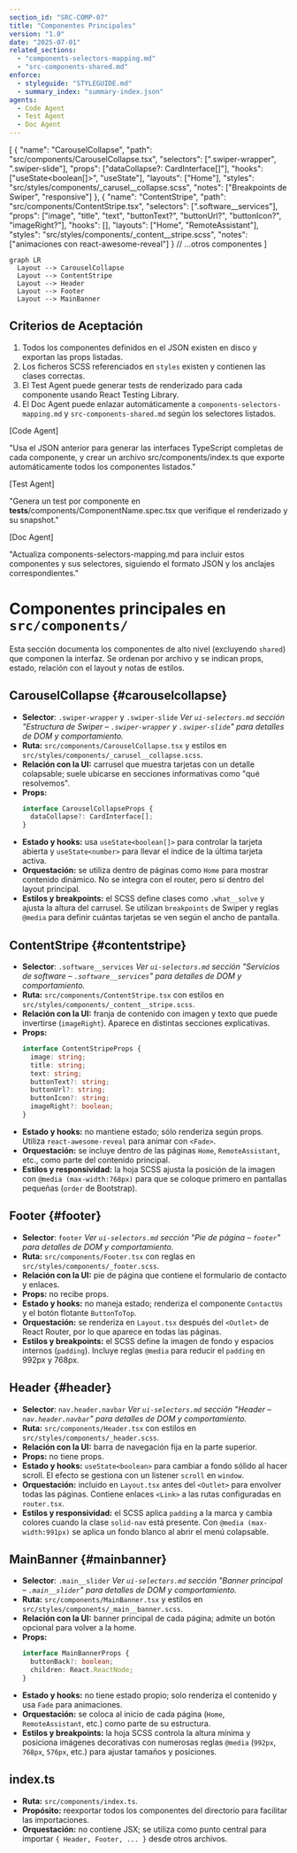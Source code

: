 ```yaml
---
section_id: "SRC-COMP-07"
title: "Componentes Principales"
version: "1.0"
date: "2025-07-01"
related_sections:
  - "components-selectors-mapping.md"
  - "src-components-shared.md"
enforce:
  - styleguide: "STYLEGUIDE.md"
  - summary_index: "summary-index.json"
agents:
  - Code Agent
  - Test Agent
  - Doc Agent
---
```


[
  {
    "name": "CarouselCollapse",
    "path": "src/components/CarouselCollapse.tsx",
    "selectors": [".swiper-wrapper", ".swiper-slide"],
    "props": ["dataCollapse?: CardInterface[]"],
    "hooks": ["useState<boolean[]>", "useState<number>"],
    "layouts": ["Home"],
    "styles": "src/styles/components/_carusel__collapse.scss",
    "notes": ["Breakpoints de Swiper", "responsive"]
  },
  {
    "name": "ContentStripe",
    "path": "src/components/ContentStripe.tsx",
    "selectors": [".software__services"],
    "props": ["image", "title", "text", "buttonText?", "buttonUrl?", "buttonIcon?", "imageRight?"],
    "hooks": [],
    "layouts": ["Home", "RemoteAssistant"],
    "styles": "src/styles/components/_content__stripe.scss",
    "notes": ["animaciones con react-awesome-reveal"]
  }
  // …otros componentes
]

```mermaid
graph LR
  Layout --> CarouselCollapse
  Layout --> ContentStripe
  Layout --> Header
  Layout --> Footer
  Layout --> MainBanner
```

## Criterios de Aceptación
1. Todos los componentes definidos en el JSON existen en disco y exportan las props listadas.
2. Los ficheros SCSS referenciados en `styles` existen y contienen las clases correctas.
3. El Test Agent puede generar tests de renderizado para cada componente usando React Testing Library.
4. El Doc Agent puede enlazar automáticamente a `components-selectors-mapping.md` y `src-components-shared.md` según los selectores listados.

[Code Agent]

"Usa el JSON anterior para generar las interfaces TypeScript completas de cada componente, y crear un archivo src/components/index.ts que exporte automáticamente todos los componentes listados."

[Test Agent]

"Genera un test por componente en __tests__/components/ComponentName.spec.tsx que verifique el renderizado y su snapshot."

[Doc Agent]

"Actualiza components-selectors-mapping.md para incluir estos componentes y sus selectores, siguiendo el formato JSON y los anclajes correspondientes."

# Componentes principales en `src/components/`

Esta sección documenta los componentes de alto nivel (excluyendo `shared`) que componen la interfaz. Se ordenan por archivo y se indican props, estado, relación con el layout y notas de estilos.

## CarouselCollapse {#carouselcollapse}
- **Selector**: `.swiper-wrapper` y `.swiper-slide`
  *Ver `ui-selectors.md` sección "Estructura de Swiper – `.swiper-wrapper` y `.swiper-slide`" para detalles de DOM y comportamiento.*
- **Ruta:** `src/components/CarouselCollapse.tsx` y estilos en `src/styles/components/_carusel__collapse.scss`.
- **Relación con la UI:** carrusel que muestra tarjetas con un detalle colapsable; suele ubicarse en secciones informativas como "qué resolvemos".
- **Props:**
  ```ts
  interface CarouselCollapseProps {
    dataCollapse?: CardInterface[];
  }
  ```
- **Estado y hooks:** usa `useState<boolean[]>` para controlar la tarjeta abierta y `useState<number>` para llevar el índice de la última tarjeta activa.
- **Orquestación:** se utiliza dentro de páginas como `Home` para mostrar contenido dinámico. No se integra con el router, pero sí dentro del layout principal.
- **Estilos y breakpoints:** el SCSS define clases como `.what__solve` y ajusta la altura del carrusel. Se utilizan `breakpoints` de Swiper y reglas `@media` para definir cuántas tarjetas se ven según el ancho de pantalla.

## ContentStripe {#contentstripe}
- **Selector**: `.software__services`
  *Ver `ui-selectors.md` sección "Servicios de software – `.software__services`" para detalles de DOM y comportamiento.*
- **Ruta:** `src/components/ContentStripe.tsx` con estilos en `src/styles/components/_content__stripe.scss`.
- **Relación con la UI:** franja de contenido con imagen y texto que puede invertirse (`imageRight`). Aparece en distintas secciones explicativas.
- **Props:**
  ```ts
  interface ContentStripeProps {
    image: string;
    title: string;
    text: string;
    buttonText?: string;
    buttonUrl?: string;
    buttonIcon?: string;
    imageRight?: boolean;
  }
  ```
- **Estado y hooks:** no mantiene estado; sólo renderiza según props. Utiliza `react-awesome-reveal` para animar con `<Fade>`.
- **Orquestación:** se incluye dentro de las páginas `Home`, `RemoteAssistant`, etc., como parte del contenido principal.
- **Estilos y responsividad:** la hoja SCSS ajusta la posición de la imagen con `@media (max-width:768px)` para que se coloque primero en pantallas pequeñas (`order` de Bootstrap).

## Footer {#footer}
- **Selector**: `footer`
  *Ver `ui-selectors.md` sección "Pie de página – `footer`" para detalles de DOM y comportamiento.*
- **Ruta:** `src/components/Footer.tsx` con reglas en `src/styles/components/_footer.scss`.
- **Relación con la UI:** pie de página que contiene el formulario de contacto y enlaces.
- **Props:** no recibe props.
- **Estado y hooks:** no maneja estado; renderiza el componente `ContactUs` y el botón flotante `ButtonToTop`.
- **Orquestación:** se renderiza en `Layout.tsx` después del `<Outlet>` de React Router, por lo que aparece en todas las páginas.
- **Estilos y breakpoints:** el SCSS define la imagen de fondo y espacios internos (`padding`). Incluye reglas `@media` para reducir el `padding` en 992px y 768px.

## Header {#header}
- **Selector**: `nav.header.navbar`
  *Ver `ui-selectors.md` sección "Header – `nav.header.navbar`" para detalles de DOM y comportamiento.*
- **Ruta:** `src/components/Header.tsx` con estilos en `src/styles/components/_header.scss`.
- **Relación con la UI:** barra de navegación fija en la parte superior.
- **Props:** no tiene props.
- **Estado y hooks:** `useState<boolean>` para cambiar a fondo sólido al hacer scroll. El efecto se gestiona con un listener `scroll` en `window`.
- **Orquestación:** incluido en `Layout.tsx` antes del `<Outlet>` para envolver todas las páginas. Contiene enlaces `<Link>` a las rutas configuradas en `router.tsx`.
- **Estilos y responsividad:** el SCSS aplica `padding` a la marca y cambia colores cuando la clase `solid-nav` está presente. Con `@media (max-width:991px)` se aplica un fondo blanco al abrir el menú colapsable.

## MainBanner {#mainbanner}
- **Selector**: `.main__slider`
  *Ver `ui-selectors.md` sección "Banner principal – `.main__slider`" para detalles de DOM y comportamiento.*
- **Ruta:** `src/components/MainBanner.tsx` y estilos en `src/styles/components/_main__banner.scss`.
- **Relación con la UI:** banner principal de cada página; admite un botón opcional para volver a la home.
- **Props:**
  ```ts
  interface MainBannerProps {
    buttonBack?: boolean;
    children: React.ReactNode;
  }
  ```
- **Estado y hooks:** no tiene estado propio; solo renderiza el contenido y usa `Fade` para animaciones.
- **Orquestación:** se coloca al inicio de cada página (`Home`, `RemoteAssistant`, etc.) como parte de su estructura.
- **Estilos y breakpoints:** la hoja SCSS controla la altura mínima y posiciona imágenes decorativas con numerosas reglas `@media` (`992px`, `768px`, `576px`, etc.) para ajustar tamaños y posiciones.

## index.ts
- **Ruta:** `src/components/index.ts`.
- **Propósito:** reexportar todos los componentes del directorio para facilitar las importaciones.
- **Orquestación:** no contiene JSX; se utiliza como punto central para importar `{ Header, Footer, ... }` desde otros archivos.

